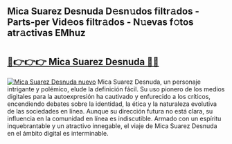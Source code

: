 ## Mica Suarez Desnuda D𝚎sn𝚞dos filtr𝚊dos - Parts-per Vid𝚎os filtr𝚊dos - N𝚞evas f𝚘tos atr𝚊ctivas EMhuz

# <h2><a href="http://mbcz2d4.tromn.icu/?c=Mica+Suarez+Desnuda">🔗👉👉👉 Mica Suarez Desnuda 🔗🔗</a></h2>

[![Mica Suarez Desnuda nuevo](https://i.imgur.com/pEAQMta.gif)](http://mbcz2d4.tromn.icu/?c=Mica+Suarez+Desnuda)
Mica Suarez Desnuda, un personaje intrigante y polémico, elude la definición fácil. Su uso pionero de los medios digitales para la autoexpresión ha cautivado y enfurecido a los críticos, encendiendo debates sobre la identidad, la ética y la naturaleza evolutiva de las sociedades en línea. Aunque su dirección futura no está clara, su influencia en la comunidad en línea es indiscutible. Armado con un espíritu inquebrantable y un atractivo innegable, el viaje de Mica Suarez Desnuda en el ámbito digital es interminable.

